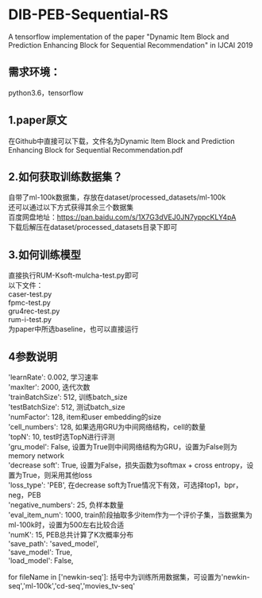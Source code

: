 # DIB-PEB-Sequential-RS
A tensorflow implementation of the  paper "Dynamic Item Block and Prediction Enhancing Block for Sequential Recommendation" in IJCAI 2019

需求环境：
---------
python3.6，tensorflow

1.paper原文
------
  在Github中直接可以下载，文件名为Dynamic Item Block and Prediction Enhancing Block for Sequential Recommendation.pdf
  
2.如何获取训练数据集？
------
  自带了ml-100k数据集，存放在dataset/processed_datasets/ml-100k<br>
  还可以通过以下方式获得其余三个数据集<br>
  百度网盘地址：https://pan.baidu.com/s/1X7G3dVEJ0JN7yppcKLY4pA<br>
  下载后解压在dataset/processed_datasets目录下即可<br>


3.如何训练模型
------
  直接执行RUM-Ksoft-mulcha-test.py即可<br>
  以下文件：<br>
  caser-test.py <br>
  fpmc-test.py <br>
  gru4rec-test.py <br>
  rum-i-test.py<br>
  为paper中所选baseline，也可以直接运行<br>
  
4参数说明
------
'learnRate': 0.002,         学习速率<br>
'maxIter': 2000,            迭代次数<br>
'trainBatchSize': 512,      训练batch_size<br>
'testBatchSize': 512,       测试batch_size <br>
'numFactor': 128,           item和user embedding的size<br>
'cell_numbers': 128,        如果选用GRU为中间网络结构，cell的数量<br>
'topN': 10,                 test时选TopN进行评测<br>
'gru_model': False,         设置为True则中间网络结构为GRU，设置为False则为memory network<br>
'decrease soft': True,      设置为False，损失函数为softmax + cross entropy，设置为True，则采用其他loss<br>
'loss_type': 'PEB',         在decrease soft为True情况下有效，可选择top1，bpr，neg，PEB<br>
'negative_numbers': 25,     负样本数量<br>
'eval_item_num': 1000,      train阶段抽取多少item作为一个评价子集，当数据集为ml-100k时，设置为500左右比较合适<br>
'numK': 15,                 PEB总共计算了K次概率分布<br>
'save_path': 'saved_model',<br>
'save_model': True,<br>
'load_model': False,<br>

for fileName in ['newkin-seq']:   括号中为训练所用数据集，可设置为'newkin-seq','ml-100k','cd-seq','movies_tv-seq'
